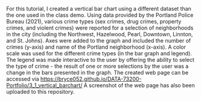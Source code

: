 For this tutorial, I created a vertical bar chart using a different dataset than the one used in the class demo. 
Using data provided by the Portland Police Bureau (2021), various crime types (sex crimes, drug crimes, property crimes, and violent crimes) were reported for a selection of neighborhoods in the city (including the Northwest, Hazelwood, Pearl, Downtown, Linnton, and St. Johns). 
Axes were added to the graph and included the number of crimes (y-axis) and name of the Portland neighborhood (x-axis).
A color scale was used for the different crime types (in the bar graph and legend). 
The legend was made interactive to the user by offering the ability to select the type of crime - the result of one or more selections by the user was a change in the bars presented in the graph. 
The created web page can be accessed via https://bryce052.github.io/DATA-73200-Portfolio/3_1_vertical_barchart/
A screenshot of the web page has also been uploaded to this repository. 
